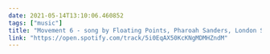 ```yaml
---
date: 2021-05-14T13:10:06.460852
tags: ["music"]
title: "Movement 6 - song by Floating Points, Pharoah Sanders, London Symphony Orchestra | Spotify"
link: "https://open.spotify.com/track/5i0EqAX50KcKNgMDMHZndM"
---
```

